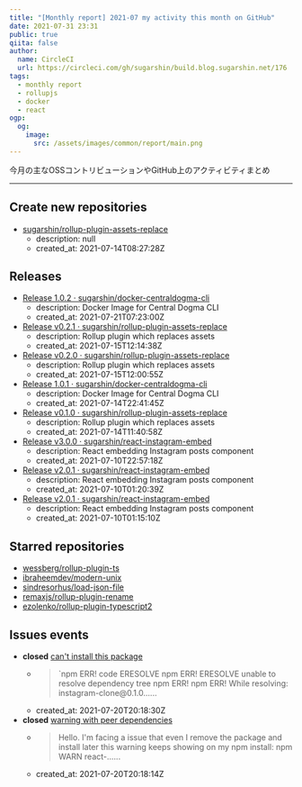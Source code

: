 ```yaml
---
title: "[Monthly report] 2021-07 my activity this month on GitHub"
date: 2021-07-31 23:31
public: true
qiita: false
author:
  name: CircleCI
  url: https://circleci.com/gh/sugarshin/build.blog.sugarshin.net/176
tags:
  - monthly report
  - rollupjs
  - docker
  - react
ogp:
  og:
    image:
      src: /assets/images/common/report/main.png
---
```


今月の主なOSSコントリビューションやGitHub上のアクティビティまとめ

***

## Create new repositories

- [sugarshin/rollup-plugin-assets-replace](https://github.com/sugarshin/rollup-plugin-assets-replace)
  - description: null
  - created_at: 2021-07-14T08:27:28Z

## Releases

- [Release 1.0.2 · sugarshin/docker-centraldogma-cli](https://github.com/sugarshin/docker-centraldogma-cli/releases/tag/1.0.2)
  - description: Docker Image for Central Dogma CLI
  - created_at: 2021-07-21T07:23:00Z
- [Release v0.2.1 · sugarshin/rollup-plugin-assets-replace](https://github.com/sugarshin/rollup-plugin-assets-replace/releases/tag/v0.2.1)
  - description: Rollup plugin which replaces assets
  - created_at: 2021-07-15T12:14:38Z
- [Release v0.2.0 · sugarshin/rollup-plugin-assets-replace](https://github.com/sugarshin/rollup-plugin-assets-replace/releases/tag/v0.2.0)
  - description: Rollup plugin which replaces assets
  - created_at: 2021-07-15T12:00:55Z
- [Release 1.0.1 · sugarshin/docker-centraldogma-cli](https://github.com/sugarshin/docker-centraldogma-cli/releases/tag/1.0.1)
  - description: Docker Image for Central Dogma CLI
  - created_at: 2021-07-14T22:41:45Z
- [Release v0.1.0 · sugarshin/rollup-plugin-assets-replace](https://github.com/sugarshin/rollup-plugin-assets-replace/releases/tag/v0.1.0)
  - description: Rollup plugin which replaces assets
  - created_at: 2021-07-14T11:40:58Z
- [Release v3.0.0 · sugarshin/react-instagram-embed](https://github.com/sugarshin/react-instagram-embed/releases/tag/v3.0.0)
  - description: React embedding Instagram posts component
  - created_at: 2021-07-10T22:57:18Z
- [Release v2.0.1 · sugarshin/react-instagram-embed](https://github.com/sugarshin/react-instagram-embed/releases/tag/v2.0.1)
  - description: React embedding Instagram posts component
  - created_at: 2021-07-10T01:20:39Z
- [Release v2.0.1 · sugarshin/react-instagram-embed](https://github.com/sugarshin/react-instagram-embed/releases/tag/v2.0.1)
  - description: React embedding Instagram posts component
  - created_at: 2021-07-10T01:15:10Z

## Starred repositories

- [wessberg/rollup-plugin-ts](https://github.com/wessberg/rollup-plugin-ts)
- [ibraheemdev/modern-unix](https://github.com/ibraheemdev/modern-unix)
- [sindresorhus/load-json-file](https://github.com/sindresorhus/load-json-file)
- [remaxjs/rollup-plugin-rename](https://github.com/remaxjs/rollup-plugin-rename)
- [ezolenko/rollup-plugin-typescript2](https://github.com/ezolenko/rollup-plugin-typescript2)

## Issues events

- **closed** [can't install this package](https://github.com/sugarshin/react-instagram-embed/issues/255)
  - > \`npm ERR! code ERESOLVE  npm ERR! ERESOLVE unable to resolve dependency tree  npm ERR!  npm ERR! While resolving: instagram-clone\@0.1.0......
  - created_at: 2021-07-20T20:18:30Z
- **closed** [warning with peer dependencies](https://github.com/sugarshin/react-instagram-embed/issues/271)
  - > Hello. I'm facing a issue that even I remove the package and install later this warning keeps showing on my npm install:  npm WARN react-......
  - created_at: 2021-07-20T20:18:14Z
